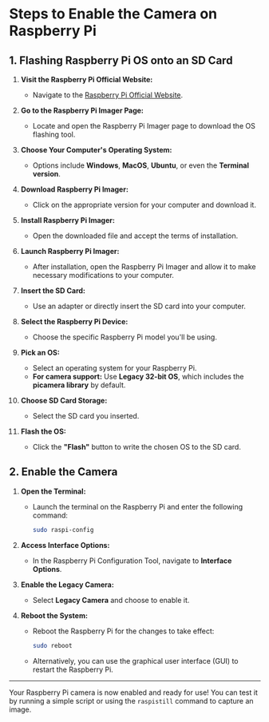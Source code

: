 # Steps to Enable the Camera on Raspberry Pi

## 1. Flashing Raspberry Pi OS onto an SD Card

1. **Visit the Raspberry Pi Official Website:**
   - Navigate to the [Raspberry Pi Official Website](https://www.raspberrypi.org).
   
2. **Go to the Raspberry Pi Imager Page:**
   - Locate and open the Raspberry Pi Imager page to download the OS flashing tool.

3. **Choose Your Computer's Operating System:**
   - Options include **Windows**, **MacOS**, **Ubuntu**, or even the **Terminal version**.

4. **Download Raspberry Pi Imager:**
   - Click on the appropriate version for your computer and download it.

5. **Install Raspberry Pi Imager:**
   - Open the downloaded file and accept the terms of installation.

6. **Launch Raspberry Pi Imager:**
   - After installation, open the Raspberry Pi Imager and allow it to make necessary modifications to your computer.

7. **Insert the SD Card:**
   - Use an adapter or directly insert the SD card into your computer.

8. **Select the Raspberry Pi Device:**
   - Choose the specific Raspberry Pi model you'll be using.

9. **Pick an OS:**
   - Select an operating system for your Raspberry Pi.
   - **For camera support:** Use **Legacy 32-bit OS**, which includes the **picamera library** by default.

10. **Choose SD Card Storage:**
    - Select the SD card you inserted.

11. **Flash the OS:**
    - Click the **"Flash"** button to write the chosen OS to the SD card.

## 2. Enable the Camera

1. **Open the Terminal:**
   - Launch the terminal on the Raspberry Pi and enter the following command:
     ```bash
     sudo raspi-config
     ```

2. **Access Interface Options:**
   - In the Raspberry Pi Configuration Tool, navigate to **Interface Options**.

3. **Enable the Legacy Camera:**
   - Select **Legacy Camera** and choose to enable it.

4. **Reboot the System:**
   - Reboot the Raspberry Pi for the changes to take effect:
     ```bash
     sudo reboot
     ```
   - Alternatively, you can use the graphical user interface (GUI) to restart the Raspberry Pi.

---

Your Raspberry Pi camera is now enabled and ready for use! You can test it by running a simple script or using the `raspistill` command to capture an image.

